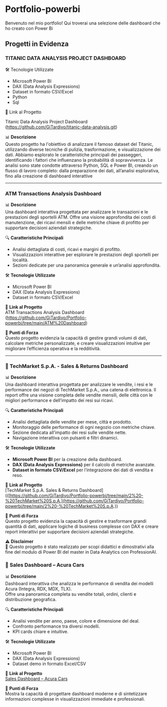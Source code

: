 # Portfolio-powerbi

Benvenuto nel mio portfolio! Qui troverai una selezione delle dashboard che ho creato con Power Bi

## Progetti in Evidenza

### TITANIC DATA ANALYSIS PROJECT DASHBOARD

🛠️ Tecnologie Utilizzate

  - Microsoft Power BI
  - DAX (Data Analysis Expressions)
  - Dataset in formato CSV/Excel
  - Python
  - Sql

📂 Link al Progetto

Titanic Data Analysis Project Dashboard (https://github.com/GiTardivo/titanic-data-analysis.git)

📊 **Descrizione**  
Questo progetto ha l'obiettivo di analizzare il famoso dataset del Titanic, utilizzando diverse tecniche di pulizia, trasformazione, e visualizzazione dei dati. Abbiamo esplorato le caratteristiche principali dei passeggeri, identificando i fattori che influenzano la probabilità di sopravvivenza.
Le analisi sono state condotte attraverso Python, SQL e Power BI, creando un flusso di lavoro completo: dalla preparazione dei dati, all’analisi esplorativa, fino alla creazione di dashboard interattive

------------------------------------------------------

### ATM Transactions Analysis Dashboard 

📊 **Descrizione**  
Una dashboard interattiva progettata per analizzare le transazioni e le prestazioni degli sportelli ATM. Offre una visione approfondita dei costi di manutenzione, dei ricavi mensili e delle metriche chiave di profitto per supportare decisioni aziendali strategiche.

🔍 **Caratteristiche Principali**  
- Analisi dettagliata di costi, ricavi e margini di profitto.
- Visualizzazioni interattive per esplorare le prestazioni degli sportelli per località.
- Sezioni dedicate per una panoramica generale e un’analisi approfondita.

🛠️ **Tecnologie Utilizzate**  
- Microsoft Power BI  
- DAX (Data Analysis Expressions)  
- Dataset in formato CSV/Excel  

📂 **Link al Progetto**  
ATM Transactions Analysis Dashboard (https://github.com/GiTardivo/Portfolio-powerbi/tree/main/ATM%20Dashboard)

🌟 **Punti di Forza**  
Questo progetto evidenzia la capacità di gestire grandi volumi di dati, calcolare metriche personalizzate, e creare visualizzazioni intuitive per migliorare l’efficienza operativa e la redditività.

---
### 🏪 TechMarket S.p.A. - Sales & Returns Dashboard  

📊 **Descrizione**  
Una dashboard interattiva progettata per analizzare le vendite, i resi e le performance dei negozi di TechMarket S.p.A., una catena di elettronica. Il report offre una visione completa delle vendite mensili, delle città con le migliori performance e dell’impatto dei resi sui ricavi.  

🔍 **Caratteristiche Principali**  

- Analisi dettagliata delle vendite per mese, città e prodotto.  
- Monitoraggio delle performance di ogni negozio con metriche chiave.  
- Sezione dedicata all’impatto dei resi sulle vendite nette.  
- Navigazione interattiva con pulsanti e filtri dinamici.  

🛠️ **Tecnologie Utilizzate**  

- **Microsoft Power BI** per la creazione della dashboard.  
- **DAX (Data Analysis Expressions)** per il calcolo di metriche avanzate.  
- **Dataset in formato CSV/Excel** per l’integrazione dei dati di vendita e reso.  

📂 **Link al Progetto**  
[TechMarket S.p.A. Sales & Returns Dashboard] (([https://github.com/GiTardivo/Portfolio-powerbi/tree/main/2%20-%20TechMarket%20S.p.A.](https://github.com/GiTardivo/Portfolio-powerbi/tree/main/2%20-%20TechMarket%20S.p.A.))  

🌟 **Punti di Forza**  
Questo progetto evidenzia la capacità di gestire e trasformare grandi quantità di dati, applicare logiche di business complesse con DAX e creare report interattivi per supportare decisioni aziendali strategiche.  

⚠️ **Disclaimer**  
📌 Questo progetto è stato realizzato per scopi didattici e dimostrativi alla fine del modulo di Power BI del master in Data Analytics con ProfessionAI.  


### 🚗 Sales Dashboard – Acura Cars  

📊 **Descrizione**  
Dashboard interattiva che analizza le performance di vendita dei modelli Acura (Integra, RDX, MDX, TLX).  
Offre una panoramica completa su vendite totali, ordini, clienti e distribuzione geografica.  

🔍 **Caratteristiche Principali**  
- Analisi vendite per anno, paese, colore e dimensione del deal.  
- Confronto performance tra diversi modelli.  
- KPI cards chiare e intuitive.  

🛠️ **Tecnologie Utilizzate**  
- Microsoft Power BI  
- DAX (Data Analysis Expressions)  
- Dataset demo in formato Excel/CSV  

📂 **Link al Progetto**  
[Sales Dashboard – Acura Cars](https://github.com/GiTardivo/Portfolio-powerbi/tree/main/Acura%20Sales%20Dashboard)  

🌟 **Punti di Forza**  
Mostra la capacità di progettare dashboard moderne e di sintetizzare informazioni complesse in visualizzazioni immediate e professionali.  

